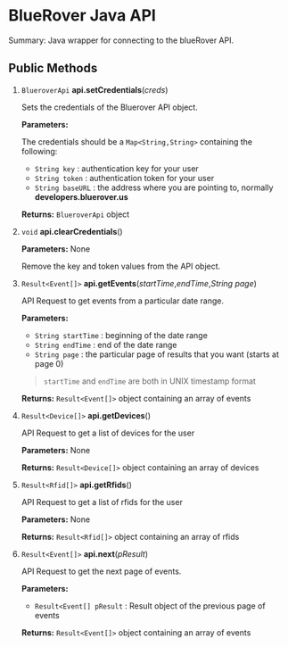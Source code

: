 BlueRover Java API
==================

Summary: Java wrapper for connecting to the blueRover API.

Public Methods
--------------

1. `BlueroverApi` **api.setCredentials**(*creds*)

      Sets the credentials of the Bluerover API object.
      
      **Parameters:**
      
      The credentials should be a `Map<String,String>` containing the following:
      
      *   `String key` : authentication key for your user
      *   `String token` : authentication token for your user
      *   `String baseURL` : the address where you are pointing to, normally **developers.bluerover.us**
      
      **Returns:** `BlueroverApi` object
    
1. `void` **api.clearCredentials**()

    **Parameters:** None
  
    Remove the key and token values from the API object.

1. `Result<Event[]>` **api.getEvents**(*startTime*,*endTime*,*String page*)

    API Request to get events from a particular date range.
    
    **Parameters:**
    
      * `String startTime` : beginning of the date range
      * `String endTime` : end of the date range
      * `String page` : the particular page of results that you want (starts at page 0)
    
      > `startTime` and `endTime` are both in UNIX timestamp format
    
    **Returns:** `Result<Event[]>` object containing an array of events

1. `Result<Device[]>` **api.getDevices**()

    API Request to get a list of devices for the user
  
    **Parameters:** None
    
    **Returns:** `Result<Device[]>` object containing an array of devices

1. `Result<Rfid[]>` **api.getRfids**()

    API Request to get a list of rfids for the user
    
    **Parameters:** None
    
    **Returns:** `Result<Rfid[]>` object containing an array of rfids

1. `Result<Event[]>` **api.next**(*pResult*)

    API Request to get the next page of events.

    **Parameters:**

      * `Result<Event[] pResult` : Result object of the previous page of events

    **Returns:** `Result<Event[]>` object containing an array of events
